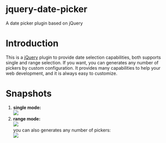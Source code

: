 jquery-date-picker
==================

A date picker plugin based on jQuery

Introduction
============
This is a [jQuery](http://jquery.com/) plugin to provide date selection  capabilities, both supports single and range selection. If you want, you can generates any number of pickers by custom configuration. It provides many capabilities to help your web development, and it is always easy to customize.

Snapshots
===========
1. __single mode:__   
<img src="http://img02.taobaocdn.com/imgextra/i2/855442686/TB2YlUGbpXXXXasXXXXXXXXXXXX_!!855442686.png"></img>   
2. __range mode:__   
<img src="http://img02.taobaocdn.com/imgextra/i2/855442686/TB2PGAGbpXXXXcnXXXXXXXXXXXX_!!855442686.png"></img>   
you can also generates any number of pickers:   
<img src="http://img01.taobaocdn.com/imgextra/i1/855442686/TB2GTcxbpXXXXanXpXXXXXXXXXX_!!855442686.png"></img>
